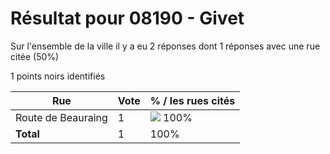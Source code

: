 # Résultat pour 08190 - Givet

Sur l'ensemble de la ville il y a eu 2 réponses dont 1 réponses avec une rue citée (50%)

1 points noirs identifiés

| Rue | Vote | % / les rues cités|
|-----|------|-------------------|
| Route de Beauraing | 1 | <img src="../../img/bar_100.gif" />&nbsp;100%|
| **Total** | 1 | 100%|
